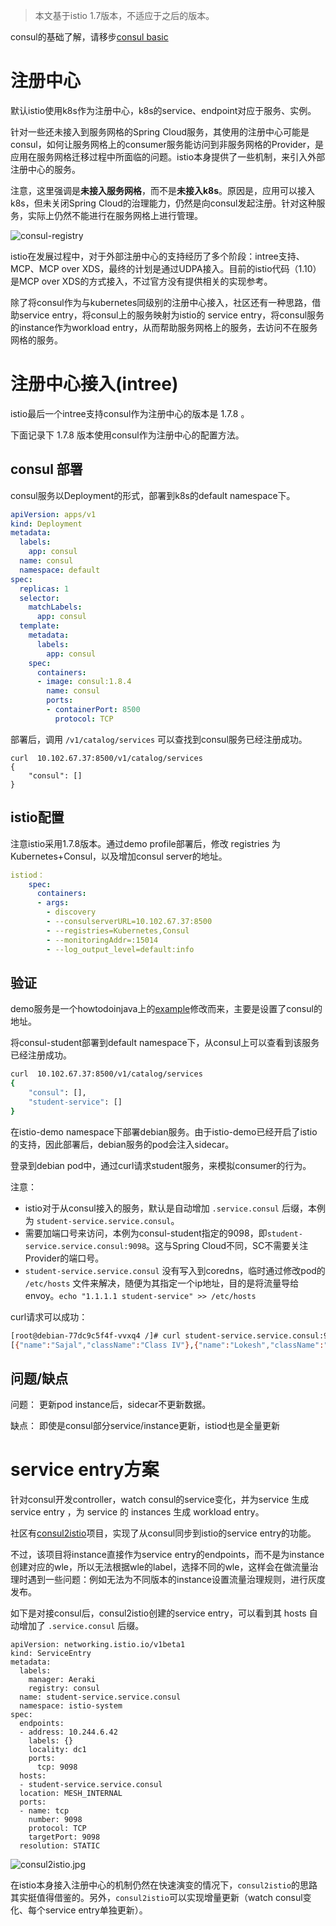 > 本文基于istio 1.7版本，不适应于之后的版本。

consul的基础了解，请移步[consul basic](consul-basic.md)

# 注册中心

默认istio使用k8s作为注册中心，k8s的service、endpoint对应于服务、实例。

针对一些还未接入到服务网格的Spring Cloud服务，其使用的注册中心可能是consul，如何让服务网格上的consumer服务能访问到非服务网格的Provider，是应用在服务网格迁移过程中所面临的问题。istio本身提供了一些机制，来引入外部注册中心的服务。

注意，这里强调是**未接入服务网格**，而不是**未接入k8s**。原因是，应用可以接入k8s，但未关闭Spring Cloud的治理能力，仍然是向consul发起注册。针对这种服务，实际上仍然不能进行在服务网格上进行管理。

![consul-registry](consul-registry.png)

istio在发展过程中，对于外部注册中心的支持经历了多个阶段：intree支持、MCP、MCP over XDS，最终的计划是通过UDPA接入。目前的istio代码（1.10）是MCP over XDS的方式接入，不过官方没有提供相关的实现参考。

除了将consul作为与kubernetes同级别的注册中心接入，社区还有一种思路，借助service entry，将consul上的服务映射为istio的 service entry，将consul服务的instance作为workload entry，从而帮助服务网格上的服务，去访问不在服务网格的服务。

# 注册中心接入(intree)

istio最后一个intree支持consul作为注册中心的版本是 1.7.8 。

下面记录下 1.7.8 版本使用consul作为注册中心的配置方法。

## consul 部署

consul服务以Deployment的形式，部署到k8s的default namespace下。

```yaml
apiVersion: apps/v1
kind: Deployment
metadata:
  labels:
    app: consul
  name: consul
  namespace: default
spec:
  replicas: 1
  selector:
    matchLabels:
      app: consul
  template:
    metadata:
      labels:
        app: consul
    spec:
      containers:
      - image: consul:1.8.4
        name: consul
        ports:
        - containerPort: 8500
          protocol: TCP
```

部署后，调用 `/v1/catalog/services` 可以查找到consul服务已经注册成功。

```
curl  10.102.67.37:8500/v1/catalog/services
{
    "consul": []
}
```

## istio配置

注意istio采用1.7.8版本。通过demo profile部署后，修改 registries 为Kubernetes+Consul，以及增加consul server的地址。

```yaml
istiod：
    spec:
      containers:
      - args:
        - discovery
        - --consulserverURL=10.102.67.37:8500
        - --registries=Kubernetes,Consul
        - --monitoringAddr=:15014
        - --log_output_level=default:info
```

## 验证

demo服务是一个howtodoinjava上的[example](https://howtodoinjava.com/spring-cloud/consul-service-registration-discovery/)修改而来，主要是设置了consul的地址。

将consul-student部署到default namespace下，从consul上可以查看到该服务已经注册成功。

```bash
curl  10.102.67.37:8500/v1/catalog/services
{
    "consul": [],
    "student-service": []
}
```

在istio-demo namespace下部署debian服务。由于istio-demo已经开启了istio的支持，因此部署后，debian服务的pod会注入sidecar。

登录到debian pod中，通过curl请求student服务，来模拟consumer的行为。

注意：
- istio对于从consul接入的服务，默认是自动增加 `.service.consul` 后缀，本例为 `student-service.service.consul`。
- 需要加端口号来访问，本例为consul-student指定的9098，即`student-service.service.consul:9098`。这与Spring Cloud不同，SC不需要关注Provider的端口号。
- `student-service.service.consul` 没有写入到coredns，临时通过修改pod的 `/etc/hosts` 文件来解决，随便为其指定一个ip地址，目的是将流量导给envoy。`echo "1.1.1.1 student-service" >> /etc/hosts`

curl请求可以成功：

```bash
[root@debian-77dc9c5f4f-vvxq4 /]# curl student-service.service.consul:9098/getStudentDetailsForSchool/abcschool
[{"name":"Sajal","className":"Class IV"},{"name":"Lokesh","className":"Class V"}]
```


## 问题/缺点

问题：
更新pod instance后，sidecar不更新数据。

缺点：
即使是consul部分service/instance更新，istiod也是全量更新


# service entry方案

针对consul开发controller，watch consul的service变化，并为service 生成 service entry ，为 service 的 instances 生成 workload entry。

社区有[consul2istio](https://github.com/aeraki-framework/consul2istio)项目，实现了从consul同步到istio的service entry的功能。

不过，该项目将instance直接作为service entry的endpoints，而不是为instance创建对应的wle，所以无法根据wle的label，选择不同的wle，这样会在做流量治理时遇到一些问题：例如无法为不同版本的instance设置流量治理规则，进行灰度发布。

如下是对接consul后，consul2istio创建的service entry，可以看到其 hosts 自动增加了 `.service.consul` 后缀。

```
apiVersion: networking.istio.io/v1beta1
kind: ServiceEntry
metadata:
  labels:
    manager: Aeraki
    registry: consul
  name: student-service.service.consul
  namespace: istio-system
spec:
  endpoints:
  - address: 10.244.6.42
    labels: {}
    locality: dc1
    ports:
      tcp: 9098
  hosts:
  - student-service.service.consul
  location: MESH_INTERNAL
  ports:
  - name: tcp
    number: 9098
    protocol: TCP
    targetPort: 9098
  resolution: STATIC
```

![consul2istio.jpg](consul2istio.jpg)

在istio本身接入注册中心的机制仍然在快速演变的情况下，`consul2istio`的思路其实挺值得借鉴的。另外，`consul2istio`可以实现增量更新（watch consul变化、每个service entry单独更新）。



<!-- 接入注册中心的机制每次是所有服务和实例全量push， -->

<!-- ## 实现分析（working）

控制流上来看，istio-discovery会调用consul的api，来获取service及instance，并将其下发给envoy。

consul的数据

```
10.102.67.37:8500/v1/catalog/services
10.102.67.37:8500/v1/catalog/service/student-service
        "ServiceName": "student-service",
        "ServicePort": 9098,
```

入口
pilot/pkg/bootstrap/servicecontroller.go:38
```go
		case serviceregistry.Consul:
			if err := s.initConsulRegistry(serviceControllers, args); err != nil {
				return err
			}
```

pilot/pkg/bootstrap/servicecontroller.go:105
```go
func (s *Server) initConsulRegistry(serviceControllers *aggregate.Controller, args *PilotArgs) error {
	log.Infof("Consul url: %v", args.RegistryOptions.ConsulServerAddr)
	controller, err := consul.NewController(args.RegistryOptions.ConsulServerAddr, "")
	if err != nil {
		return fmt.Errorf("failed to create Consul controller: %v", err)
	}
	serviceControllers.AddRegistry(controller)

	return nil
}
```

pilot/pkg/serviceregistry/aggregate/controller.go:103
聚合service
```go
// Services lists services from all platforms
func (c *Controller) Services() ([]*model.Service, error) {
	for _, r := range c.GetRegistries() {
		svcs, err := r.Services()
```

总入口
pilot/pkg/model/push_context.go:1020

```go
	out := &model.Service{
		Hostname:     hostname,
		Address:      "0.0.0.0",
		Ports:        svcPorts,
		MeshExternal: meshExternal,
		Resolution:   resolution,
		Attributes: model.ServiceAttributes{
			ServiceRegistry: string(serviceregistry.Consul),
			Name:            string(hostname),
			Namespace:       model.IstioDefaultConfigNamespace,
		},
	}
```

[bottle@optiplex-1 screen default]$ curl  10.102.67.37:8500/v1/catalog/services
{
    "consul": [],
    "student-service": []
}
[bottle@optiplex-1 screen default]$ curl  10.102.67.37:8500/v1/catalog/service/student-service
```json
[
    {
        "ID": "0b617f2a-58d6-3779-268a-8583f1d56e1f",
        "Node": "consul-6c464f5d4b-gv52l",
        "Address": "127.0.0.1",
        "Datacenter": "dc1",
        "TaggedAddresses": {
            "lan": "127.0.0.1",
            "lan_ipv4": "127.0.0.1",
            "wan": "127.0.0.1",
            "wan_ipv4": "127.0.0.1"
        },
        "NodeMeta": {
            "consul-network-segment": ""
        },
        "ServiceKind": "",
        "ServiceID": "student-service-2f93680e1872b0d690e48f9742a203ad",
        "ServiceName": "student-service",
        "ServiceTags": [],
        "ServiceAddress": "10.244.6.42",
        "ServiceTaggedAddresses": {
            "lan_ipv4": {
                "Address": "10.244.6.42",
                "Port": 9098
            },
            "wan_ipv4": {
                "Address": "10.244.6.42",
                "Port": 9098
            }
        },
        "ServiceWeights": {
            "Passing": 1,
            "Warning": 1
        },
        "ServiceMeta": {},
        "ServicePort": 9098,
        "ServiceEnableTagOverride": false,
        "ServiceProxy": {
            "MeshGateway": {},
            "Expose": {}
        },
        "ServiceConnect": {},
        "CreateIndex": 30806,
        "ModifyIndex": 30806
    }
]
``` -->

